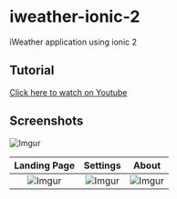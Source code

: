 # iweather-ionic-2
iWeather application using ionic 2

## Tutorial
[Click here to watch on Youtube](https://www.youtube.com/watch?v=qs2n_poLarc)

## Screenshots
![Imgur](https://i.imgur.com/j7f6X8X.png)

Landing Page             |  Settings         | About
:-------------------------:|:-------------------------:|:-------------------------:
![Imgur](https://i.imgur.com/j7f6X8X.png)  |  ![Imgur](https://i.imgur.com/mNuGkku.png) | ![Imgur](https://i.imgur.com/gspWw96.png)

